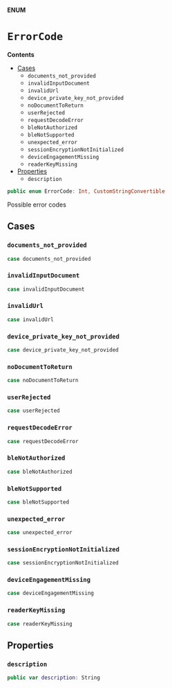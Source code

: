 **ENUM**

# `ErrorCode`

**Contents**

- [Cases](#cases)
  - `documents_not_provided`
  - `invalidInputDocument`
  - `invalidUrl`
  - `device_private_key_not_provided`
  - `noDocumentToReturn`
  - `userRejected`
  - `requestDecodeError`
  - `bleNotAuthorized`
  - `bleNotSupported`
  - `unexpected_error`
  - `sessionEncryptionNotInitialized`
  - `deviceEngagementMissing`
  - `readerKeyMissing`
- [Properties](#properties)
  - `description`

```swift
public enum ErrorCode: Int, CustomStringConvertible
```

Possible error codes

## Cases
### `documents_not_provided`

```swift
case documents_not_provided
```

### `invalidInputDocument`

```swift
case invalidInputDocument
```

### `invalidUrl`

```swift
case invalidUrl
```

### `device_private_key_not_provided`

```swift
case device_private_key_not_provided
```

### `noDocumentToReturn`

```swift
case noDocumentToReturn
```

### `userRejected`

```swift
case userRejected
```

### `requestDecodeError`

```swift
case requestDecodeError
```

### `bleNotAuthorized`

```swift
case bleNotAuthorized
```

### `bleNotSupported`

```swift
case bleNotSupported
```

### `unexpected_error`

```swift
case unexpected_error
```

### `sessionEncryptionNotInitialized`

```swift
case sessionEncryptionNotInitialized
```

### `deviceEngagementMissing`

```swift
case deviceEngagementMissing
```

### `readerKeyMissing`

```swift
case readerKeyMissing
```

## Properties
### `description`

```swift
public var description: String
```
